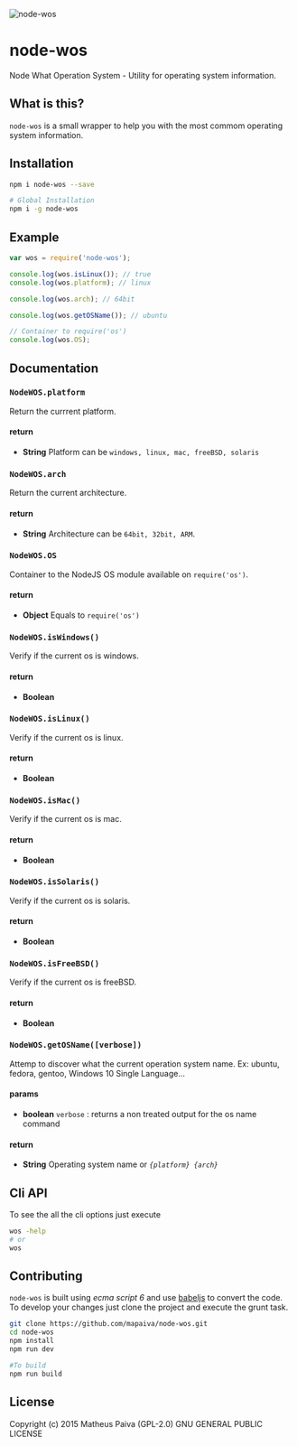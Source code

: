 ![node-wos](http://i.imgur.com/QmqSPwv.png)

# node-wos
Node What Operation System - Utility for operating system information.

## What is this?
`node-wos` is a small wrapper to help you with the most commom operating system information.

## Installation

```bash
npm i node-wos --save
```

```bash
# Global Installation
npm i -g node-wos
```

## Example

```javascript
var wos = require('node-wos');

console.log(wos.isLinux()); // true
console.log(wos.platform); // linux

console.log(wos.arch); // 64bit

console.log(wos.getOSName()); // ubuntu

// Container to require('os')
console.log(wos.OS);

```

## Documentation

### `NodeWOS.platform`
Return the currrent platform.

#### return
- **String** Platform can be `windows, linux, mac, freeBSD, solaris`


### `NodeWOS.arch`
Return the current architecture.

#### return
- **String** Architecture can be `64bit, 32bit, ARM`.

### `NodeWOS.OS`
Container to the NodeJS OS module available on `require('os')`.

#### return
- **Object** Equals to `require('os')`

### `NodeWOS.isWindows()`
Verify if the current os is windows.

#### return
- **Boolean**

### `NodeWOS.isLinux()`
Verify if the current os is linux.

#### return
- **Boolean**

### `NodeWOS.isMac()`
Verify if the current os is mac.

#### return
- **Boolean**

### `NodeWOS.isSolaris()`
Verify if the current os is solaris.

#### return
- **Boolean**

### `NodeWOS.isFreeBSD()`
Verify if the current os is freeBSD.

#### return
- **Boolean**

### `NodeWOS.getOSName([verbose])`
Attemp to discover what the current operation system name. Ex: ubuntu, fedora, gentoo, Windows 10 Single Language...

#### params
- **boolean** `verbose` : returns a non treated output for the os name command

#### return
- **String** Operating system name or *`{platform} {arch}`*

## Cli API
To see the all the cli options just execute

```bash
wos -help
# or
wos
```

## Contributing
`node-wos` is built using *ecma script 6* and use [babeljs]( https://babeljs.io/) to convert the code. To develop your changes just clone the project and execute the grunt task.

```bash
git clone https://github.com/mapaiva/node-wos.git
cd node-wos
npm install
npm run dev

#To build
npm run build
```

## License
Copyright (c) 2015 Matheus Paiva (GPL-2.0) GNU GENERAL PUBLIC LICENSE
